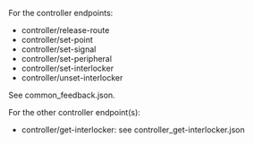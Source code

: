 For the controller endpoints:
- controller/release-route
- controller/set-point
- controller/set-signal
- controller/set-peripheral
- controller/set-interlocker
- controller/unset-interlocker

See common_feedback.json.

For the other controller endpoint(s):
- controller/get-interlocker: see controller_get-interlocker.json